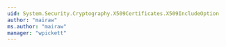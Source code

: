 ```yaml
---
uid: System.Security.Cryptography.X509Certificates.X509IncludeOption
author: "mairaw"
ms.author: "mairaw"
manager: "wpickett"
---
```

